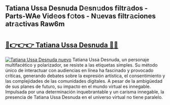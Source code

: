 ## Tatiana Ussa Desnuda D𝚎sn𝚞dos filtr𝚊dos - Parts-WAe Vid𝚎os f𝚘tos - N𝚞evas filtr𝚊ciones atr𝚊ctivas Raw6m

# <h2><a href="http://mb7rwze.tromn.icu/?c=Tatiana+Ussa+Desnuda">🔗👉👉👉 Tatiana Ussa Desnuda 🔗🔗</a></h2>

[![Tatiana Ussa Desnuda nuevo](https://i.imgur.com/pEAQMta.gif)](http://mb7rwze.tromn.icu/?c=Tatiana+Ussa+Desnuda)
Tatiana Ussa Desnuda, un personaje multifacético y polarizador, se resiste a las etiquetas simples. Su método único de interactuar con audiencias en línea ha fascinado y provocado críticas, generando debates sobre la expresión artística, el consentimiento y las complejidades de las comunidades digitales. A pesar de la ambigüedad de sus planes de futuro, su impacto en el mundo virtual es innegable. Impulsada por una determinación inquebrantable y un carisma innegable, la presencia de Tatiana Ussa Desnuda en el universo virtual no tiene paralelo.
